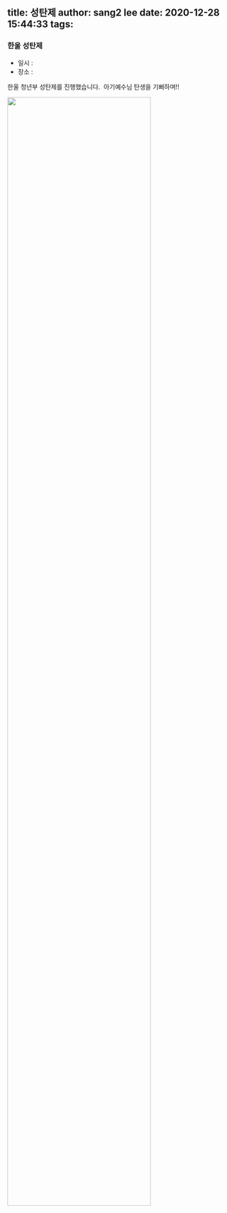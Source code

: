 title: 성탄제
author: sang2 lee
date: 2020-12-28 15:44:33
tags:
---
### 한울 성탄제

- 일시 : 
- 장소 :


 한울 청년부 성탄제를 진행했습니다.  아기예수님 탄생을 기뻐하며!!
 
 
 <img src="https://lh3.googleusercontent.com/pw/ACtC-3e1J_wJaSBuS0el5b3WCZvLyfi7n9JUiIqNQuHliSzQqjT2vtaVYHBd4rhkPqV8D-rWfSANSOdtpSIGFUc9aQ7Mgg8wsEh1dv5NTtp3GFSG-ZqyvCZxAUYDpBTcAkh5za9SbkeYoQrYmiAqU6DdE76Imw=w1308-h873-no?authuser=0" width="80%">